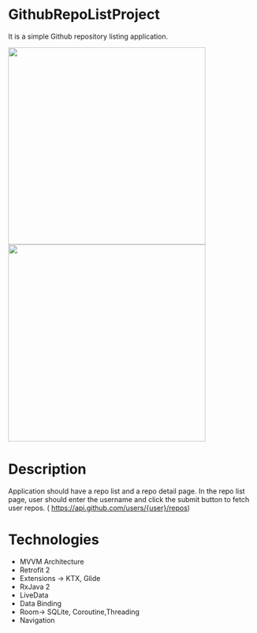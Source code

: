 # GithubRepoListProject
It is a simple Github repository listing application.

<img src="https://user-images.githubusercontent.com/10815175/99261648-0c9aa480-282e-11eb-9f44-b9092351fc06.jpg" width="400">  <img src="https://user-images.githubusercontent.com/10815175/99261708-21773800-282e-11eb-8ca7-dbe655c491f1.jpg" width="400"> 

# Description
Application should have a repo list and a repo detail page.
In the repo list page, user should enter the username and click the submit button to fetch
user repos. (​ https://api.github.com/users/{user}/repos​ )

# Technologies
- MVVM Architecture
- Retrofit 2
- Extensions -> KTX, Glide
- RxJava 2
- LiveData
- Data Binding
- Room-> SQLite, Coroutine,Threading
- Navigation
